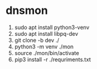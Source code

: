 # dnsmon
1. sudo apt install python3-venv
2. sudo apt install libpq-dev
3. git clone <URL> -b dev ./
4. python3 -m venv ./mon
5. source ./mon/bin/activate
6. pip3 install -r ./requriments.txt
